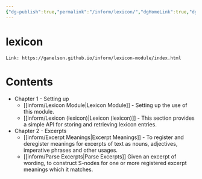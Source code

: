 ```yaml
---
{"dg-publish":true,"permalink":"/inform/lexicon/","dgHomeLink":true,"dgPassFrontmatter":false}
---
```


# lexicon
```ad-info
Link: https://ganelson.github.io/inform/lexicon-module/index.html
```
# Contents
- Chapter 1 - Setting up
	- [[inform/Lexicon Module|Lexicon Module]] - Setting up the use of this module.
	- [[inform/Lexicon (lexicon)|Lexicon (lexicon)]] - This section provides a simple API for storing and retrieving lexicon entries.
- Chapter 2 - Excerpts
	- [[inform/Excerpt Meanings|Excerpt Meanings]] - To register and deregister meanings for excerpts of text as nouns, adjectives, imperative phrases and other usages.
	- [[inform/Parse Excerpts|Parse Excerpts]] Given an excerpt of wording, to construct S-nodes for one or more registered excerpt meanings which it matches.